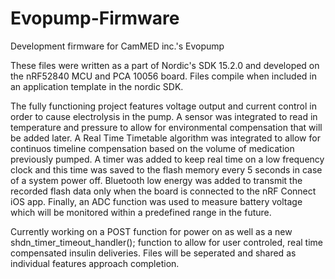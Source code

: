 # Evopump-Firmware
Development firmware for CamMED inc.'s Evopump


These files were written as a part of Nordic's SDK 15.2.0 and developed on the nRF52840 MCU and PCA 10056 board. Files compile when included in an application template in the nordic SDK. 

The fully functioning project features voltage output and current control in order to cause electrolysis in the pump. A sensor was integrated to read in temperature and pressure to allow for environmental compensation that will be added later. A Real Time Timetable algorithm was integrated to allow for continuos timeline compensation based on the volume of medication previously pumped. A timer was added to keep real time on a low frequency clock and this time was saved to the flash memory every 5 seconds in case of a system power off. Bluetooth low energy was added to transmit the recorded flash data only when the board is connected to the nRF Connect iOS app. Finally, an ADC function was used to measure battery voltage which will be monitored within a predefined range in the future. 

Currently working on a POST function for power on as well as a new shdn_timer_timeout_handler(); function to allow for user controled, real time compensated insulin deliveries. Files will be seperated and shared as individual features approach completion. 
